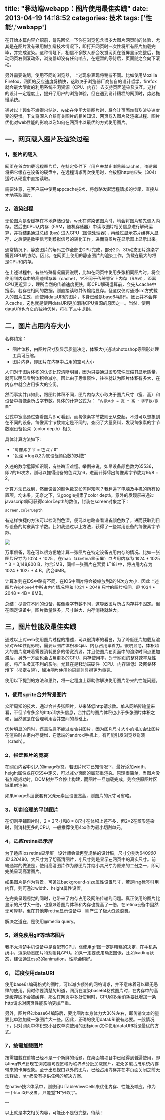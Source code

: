 title: "移动端webapp：图片使用最佳实践"
date: 2013-04-19 14:18:52
categories: 技术
tags: ['性能','webapp']
---

在开始本篇内容介绍前，请先回忆一下你在浏览包含很多大图片网页时的体验，尤其是在图片没有采用懒加载技术情况下，即打开网页时一次性将所有图片加载完毕，并完成渲染。这种情境下，相信不多数人都会发觉网页在首屏显示完整后，拖动网页右侧滚动条，浏览器却没有任何响应，在短暂的等待后，页面随之会向下滚动。

另外需要说明，使用不同的浏览器，上述现象表现将稍有不同。比如使用Mozilla Firefox，网页的反应速度将稍快，这取决于浏览器厂商各自的设计哲学，firefox就会最大限度的利用系统空闲资源（CPU、内存）去支持页面渲染及交互。这样的设计一定程度上，提升了用户的浏览体验，但在遇到设计糟糕的网页时，势必拖慢系统。

通过以上现象不难得出结论，web在使用大量图片时，将会让页面加载及渲染速度变的更慢。下文将深入介绍有关图片的相关知识、网页载入图片及渲染过程、图片优化对web性能的影响以及如何在网页中以最优的方式使用图片。

<!--more-->

## 一，网页载入图片及渲染过程

### 1，图片的载入

网页在首次加载远程图片后，在特定条件下（用户未禁止浏览器cache），浏览器将把它缓存在设备的硬盘中，在远程请求再次使用时，会按照http响应头（304）适时从硬盘中直接读取。

需要注意，在客户端中使用appcache技术，将忽略发起远程请求的步骤，直接从本地获取图片.

### 2，渲染过程

无论图片是否缓存在本地存储设备，web在渲染该图片时，均会将图片预先调入内存。然后由CPU从内存（RAM，随机存储器）中读取图片相关信息进行解码运算，并将结果通过总线 (bus) 进入GPU（图像处理器），再经过显示芯片组存入显存，之后便是数字信号到模拟信号的转化工作，进而将图片在显示器上显示出来。

通常情况下，静态图片的解码工作全部由CPU完成，部分2D、3D动态图片渲染才需要GPU的协助。因此，在网页上使用的静态图片的渲染工作，负载在最大的将是CPU和内存。 

在上述过程中，有些特殊情况需要说明，比如在网页中使用多张相同图片时，将会使用到内存中的高速缓存器（cache），它不同于传统意义上内存（RAM），距离CPU更近异步，理所当然的传输速度更快。即CPU解码运算前，会先从cache中搜索，若存在相同的数据，则直接读取并传输给显存。但这仅仅对通过src方式载入的图片生效，而使用dataURI的图片，本身已经是base64编码，因此并不会存入cache，这也就是使用dataURI更加消耗CPU资源的原因之一。当然，使用dataURI也有它的独特优势，将在下文中提到。

## 二，图片占用内存大小

名称约定：

- 图片体积，由图片尺寸及显示质量决定，体积大小通过photoshop等图形处理工具可压缩。
- 图片内存，即图片在内存中占用的空间大小

人们对于图片体积的认识比较清晰明目，因为只要通过图形软件压缩其显示质量，就可以明显看到体积会减小。因此由于思维惯性，往往就认为图片体积有多大，在内存中就会占用多大的空间。

然而事实并非如此，跟图片体积不同，图片内存大小取决于图片尺寸（宽、高）和设备中每像素所占字节数。具体的计算公式为：` “内存大小 = 宽 * 高 * 字节数/像素”`

公式中宽高通过查看图片即可看到，而每像素字节数则无从查起，不过可以想象到在不同的设备，每像素字节数肯定是不同的。查阅了大量资料，发现每像素的字节数跟设备色深（color depth）相关

具体计算方法如下:

- “每像素字节 = 色深 / 8”
- “色深 = log以2为底设备颜色数的对数”

久违的数学运算知识啊，有些晦涩难懂。举例来说，如果设备颜色数为65536，即2的16次方，则可以推得设备的色深为16，进而计算得出每像素字节数为16/8 = 2。

计算方法已找到，然而设备的颜色数又如何得知呢？我翻遍了电脑及手机的所有设置项，均未果。无奈之下，又google搜索了color depth，意外的发现原来通过javascript即可获得colorDepth的数值，封装在screen对象之下：

`screen.colorDepth`

有这样快捷的方法可以检测到色深，便可以忽略查看设备颜色数了，进而获取到目标设备的每像素字节数。比如我通过以上方法，获得了一些常用设备的每像素字节数。

![](/img/888.jpg)

万事俱备，现在可以很方便地计算一张图片在特定设备占用内存的情况。比如一张图片尺寸为 1024 * 1025 ，在mac（非retina显示屏）中占用内存为 1024 * 1025 * 3 = 3,148,800 B，约合3MB，同样一张图片在索爱 LT18i 中，将占用内存为 1024 * 1025 * 4 B，约合4MB。

计算准则在IOS中略有不同，在IOS中图片将会被缩放到2的N次方大小，因此上述图片在iphone4中所占内存情况将和 1024 * 2048 尺寸的图片相同，即 1024 * 2048 * 4B = 8MB。

总结：尽管在不同的设备，每像素字节数不同，这导致图片所占内存并不固定。但在固定设备中，图片数量越多，尺寸越大，内存消耗就越大。


## 三，图片性能及最佳实践

通过以上对web使用图片过程的描述，可以很清晰的看出，为了降低图片加载及渲染对web性能影响，需要从图片体积和cpu、内存占用率着力。很明显地，体积越大的图片意味着需要消耗更多的带宽资源，并且使图片在页面中的渲染时间点更加滞后，另外一方面也会占用更多的CPU、内存使用率，对于网页的整体速率及性能，将产生极其不利的影响。尤其在是移动端硬件（CPU、内存较低）及网络环境下（带宽有限），解决图片使用的问题则显得更为重要。

使用以下提到的方法和思路，将一定程度上帮助你解决使用图片带来的性能问题。

###  1，使用sprite合并背景图片

众所周知的技术，通过合并多张图片，从来降低http请求数。单从网络传输量来看，不但节省多余的http请求头信息，合并后的图片体积也小于多张图片体积之和，当然这是在合理利用合并空间的基础上。

优势明显的同时，还需注意不能过度合并图片，因为图片尺寸大小的增加会让图片在渲染时占用内存徒增，在低端的android手机上，有可能引发浏览器崩溃（crash）。

### 2，指定图片的宽高

在网页内容中引入的image标签，若图片尺寸已知情况下，最好添加width、height属性或在CSS中定义，可以减少页面的局部重渲染。原理很简单，当图片没有加载成功时，DOM树并不会停止构建，而图片一旦加载完成，则会使原图片区域重新渲染。

如果image外层嵌套有父亲元素且设置宽高，则图片的尺寸可省略。

### 3，切割合理的平铺图片

在切割平铺图片时，2 * 2尺寸和8 * 8尺寸在体积上差不多，但2*2在图形渲染时，则消耗更多的CPU，一般推荐使用4px作为最小切割单元。

### 4，适应retina显示屏

为了适应ios retina显示屏，设计师会做两套规格的设计稿，尺寸分别为640*960 和  320*480。大尺寸为了切高清图片，小尺寸则是显示在网页中的真实尺寸。前端通常的做法是，使用高清图片作为原图片并缩小其尺寸为原来的二分之一，即可完美呈现高清图片。

如果图片是作为背景，可通过background-size属性设置尺寸，若是img标签引用内容，则可通过width、height属性设置。

在完美呈现视觉的同时，也带来了内存占用及网络传输的问题。真正使用的图片比显示的尺寸大一倍，也意味着图片体积和内存也提高了一倍，在retina设备中固然无可厚非，但在其他非retina显示设备中，则产生了极大资源浪费。

解决之道在，是使用@media query。

### 5，避免使用gif等动态图片

我不太清楚手机设备中是否配有GPU，但使用gif图一定是糟糕的决定，在手机系统中，渲染动态图片特别消耗CPU。如果一定要使用动态图像，比如loading状态，建议通过css3的animation，性能会稍好。

### 6， 适度使用dataURI

使用base64编码格式的图片，可以减少额外的网络请求，并不意味着可以肆无忌惮的使用。同时你要清楚的知道，网页在渲染base64格式图片时，在内存中的高速缓存区不会被缓存，那么在网页中多处使用时，CPU的多余消耗要比增加一条http请求对网页性能影响更加严重。

另外，图片经过base64编码后，要比图片本身体力大30%左右，即传输文本的量要比单独加载一张图片大一些。因此，正确的使用dataURI很有必要。一般情况下，只对网页中体积交小且仅单次使用的图标icon文件使用dataURI将是最优的方式。
 
### 7，按需加载图片

按需加载在前端已经不是一个新鲜的话题，在桌面端项目中已经得到普遍使用，即以img节点出现在浏览器可视区域为临界点分批加载图片，避免多度占用系统内存带来的卡屏现象。至于出现视口以外的图片，已经占用内存并在本页面关闭之前无法释放，html5没有提供任何的解决方案。

在native技术体系中，则使用UITableViewCells来优化内存、性能及响应。作为一个html5开发者，只能望“N”兴叹了。
 
--

以上就是本文相关内容，可能还不是很完整，待续！

